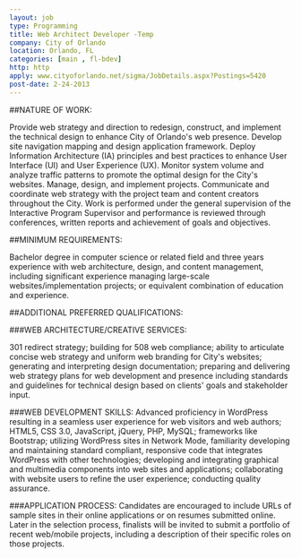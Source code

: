 ```yaml
---
layout: job
type: Programming
title: Web Architect Developer -Temp
company: City of Orlando
location: Orlando, FL
categories: [main , fl-bdev]
http: http
apply: www.cityoforlando.net/sigma/JobDetails.aspx?Postings=5420
post-date: 2-24-2013
---
```


##NATURE OF WORK:

Provide web strategy and direction to redesign, construct, and implement the technical design to enhance City of Orlando's web presence. Develop site navigation mapping and design application framework. Deploy Information Architecture (IA) principles and best practices to enhance User Interface (UI) and User Experience (UX). Monitor system volume and analyze traffic patterns to promote the optimal design for the City's websites. Manage, design, and implement projects. Communicate and coordinate web strategy with the project team and content creators throughout the City. Work is performed under the general supervision of the Interactive Program Supervisor and performance is reviewed through conferences, written reports and achievement of goals and objectives.

##MINIMUM REQUIREMENTS:

Bachelor degree in computer science or related field and three years experience with web architecture, design, and content management, including significant experience managing large-scale websites/implementation projects; or equivalent combination of education and experience.

##ADDITIONAL PREFERRED QUALIFICATIONS:

###WEB ARCHITECTURE/CREATIVE SERVICES:

301 redirect strategy; building for 508 web compliance; ability to articulate concise web strategy and uniform web branding for City's websites; generating and interpreting design documentation; preparing and delivering web strategy plans for web development and presence including standards and guidelines for technical design based on clients' goals and stakeholder input.

###WEB DEVELOPMENT SKILLS: 
Advanced proficiency in WordPress resulting in a seamless user experience for web visitors and web authors; HTML5, CSS 3.0, JavaScript, jQuery, PHP, MySQL; frameworks like Bootstrap; utilizing WordPress sites in Network Mode, familiarity developing and maintaining standard compliant, responsive code that integrates WordPress with other technologies; developing and integrating graphical and multimedia components into web sites and applications; collaborating with website users to refine the user experience; conducting quality assurance.

###APPLICATION PROCESS: 
Candidates are encouraged to include URLs of sample sites in their online applications or on resumes submitted online. Later in the selection process, finalists will be invited to submit a portfolio of recent web/mobile projects, including a description of their specific roles on those projects.
